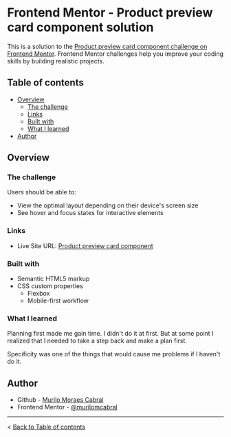 # Frontend Mentor - Product preview card component solution

This is a solution to the [Product preview card component challenge on Frontend Mentor](https://www.frontendmentor.io/challenges/product-preview-card-component-GO7UmttRfa). Frontend Mentor challenges help you improve your coding skills by building realistic projects. 

## Table of contents

- [Overview](#overview)
  - [The challenge](#the-challenge)
  - [Links](#links)
  - [Built with](#built-with)
  - [What I learned](#what-i-learned)
- [Author](#author)

## Overview

### The challenge

Users should be able to:

- View the optimal layout depending on their device's screen size
- See hover and focus states for interactive elements

### Links

- Live Site URL: [Product preview card component](https://murilomcabral.github.io/frontendmentor/product-preview-card-component-main/)

### Built with

- Semantic HTML5 markup
- CSS custom properties
  - Flexbox
  - Mobile-first workflow

### What I learned

Planning first made me gain time. I didn't do it at first. But at some point I realized that I needed to take a step back and make a plan first.

Specificity was one of the things that would cause me problems if I haven't do it.

## Author

- Github - [Murilo Moraes Cabral](https://github.com/murilomcabral)
- Frontend Mentor - [@murilomcabral](https://www.frontendmentor.io/profile/murilomcabral)

---

< [Back to Table of contents](#table-of-contents)